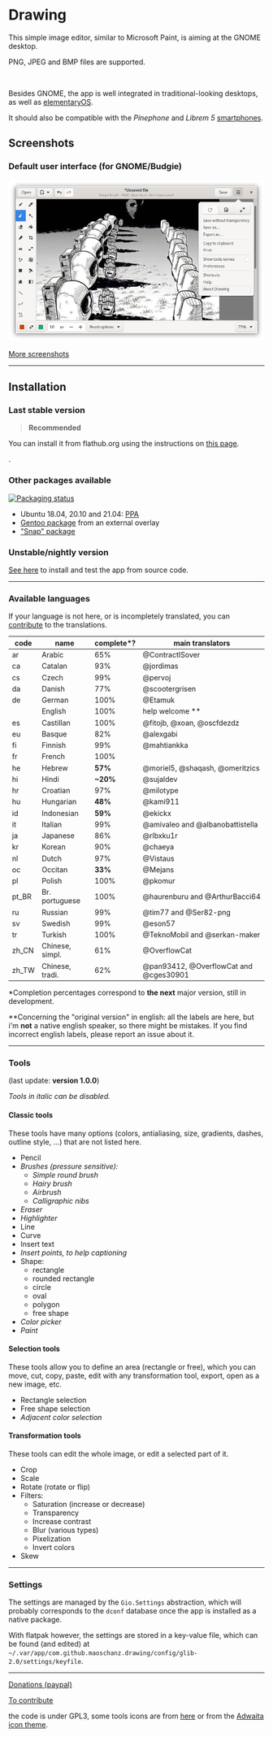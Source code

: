 # Drawing

This simple image editor, similar to Microsoft Paint, is aiming at the GNOME
desktop.

PNG, JPEG and BMP files are supported.

[<img alt="" height="100" src="https://gitlab.gnome.org/Teams/Circle/-/raw/master/assets/button/circle-button-i.svg">](https://circle.gnome.org/)

Besides GNOME, the app is well integrated in traditional-looking desktops, as
well as [elementaryOS](./docs/screenshots/0.8/elementary_labels.png).

It should also be compatible with the *Pinephone* and *Librem 5*
[smartphones](./docs/screenshots/1.0/librem_menu.png).

## Screenshots

### Default user interface (for GNOME/Budgie)

![UI for GNOME and Budgie, here with the main menu opened](./docs/screenshots/1.0/gnome_menu.png)

[More screenshots](https://maoschanz.github.io/drawing/gallery.html)

----

## Installation

### Last stable version

>**Recommended**

You can install it from flathub.org using the instructions on
[this page](https://flathub.org/apps/details/com.github.maoschanz.drawing).

[<img alt="" height="100" src="https://flathub.org/assets/badges/flathub-badge-en.png">](https://flathub.org/apps/details/com.github.maoschanz.drawing).

### Other packages available

[![Packaging status](https://repology.org/badge/vertical-allrepos/drawing.svg?minversion=0.8.5)](https://repology.org/project/drawing/versions)

- Ubuntu 18.04, 20.10 and 21.04: [PPA](https://launchpad.net/~cartes/+archive/ubuntu/drawing/)
- [Gentoo package](https://gitlab.com/src_prepare/src_prepare-overlay/-/tree/master/media-gfx/drawing) from an external overlay
- ["Snap" package](https://snapcraft.io/drawing)

### Unstable/nightly version

[See here](./CONTRIBUTING.md#install-from-source-code) to install and test the
app from source code.

----

### Available languages

If your language is not here, or is incompletely translated, you can
[contribute](./CONTRIBUTING.md#translating) to the translations.

| code | name         | complete*? | main translators                          |
|------|--------------|------------|-------------------------------------------|
| ar   | Arabic       | 65%        | @ContractISover                           |
| ca   | Catalan      | 93%        | @jordimas                                 |
| cs   | Czech        | 99%        | @pervoj                                   |
| da   | Danish       | 77%        | @scootergrisen                            |
| de   | German       | 100%       | @Etamuk                                   |
|      | English      | 100%       | help welcome **                           |
| es   | Castillan    | 100%       | @fitojb, @xoan, @oscfdezdz                |
| eu   | Basque       | 82%        | @alexgabi                                 |
| fi   | Finnish      | 99%        | @mahtiankka                               |
| fr   | French       | 100%       |                                           |
| he   | Hebrew       | **57%**    | @moriel5, @shaqash, @omeritzics           |
| hi   | Hindi        | **~20%**   | @sujaldev                                 |
| hr   | Croatian     | 97%        | @milotype                                 |
| hu   | Hungarian    | **48%**    | @kami911                                  |
| id   | Indonesian   | **59%**    | @ekickx                                   |
| it   | Italian      | 99%        | @amivaleo and @albanobattistella          |
| ja   | Japanese     | 86%        | @rlbxku1r                                 |
| kr   | Korean       | 90%        | @chaeya                                   |
| nl   | Dutch        | 97%        | @Vistaus                                  |
| oc   | Occitan      | **33%**    | @Mejans                                   |
| pl   | Polish       | 100%       | @pkomur                                   |
| pt_BR | Br. portuguese | 100%    | @haurenburu and @ArthurBacci64            |
| ru   | Russian      | 99%        | @tim77 and @Ser82-png                     |
| sv   | Swedish      | 99%        | @eson57                                   |
| tr   | Turkish      | 100%       | @TeknoMobil and @serkan-maker             |
| zh_CN | Chinese, simpl. | 61%    | @OverflowCat                              |
| zh_TW | Chinese, tradi. | 62%    | @pan93412, @OverflowCat and @cges30901    |

\*Completion percentages correspond to **the next** major version, still in
development.

\**Concerning the "original version" in english: all the labels are here, but
i'm **not** a native english speaker, so there might be mistakes. If you find
incorrect english labels, please report an issue about it.

----

### Tools

(last update: **version 1.0.0**)

*Tools in italic can be disabled.*

#### Classic tools

These tools have many options (colors, antialiasing, size, gradients, dashes,
outline style, …) that are not listed here.

- Pencil
- *Brushes (pressure sensitive):*
	- *Simple round brush*
	- *Hairy brush*
	- *Airbrush*
	- *Calligraphic nibs*
- *Eraser*
- *Highlighter*
- Line
- Curve
- Insert text
- *Insert points, to help captioning*
- Shape:
	- rectangle
	- rounded rectangle
	- circle
	- oval
	- polygon
	- free shape
- *Color picker*
- *Paint*

#### Selection tools

These tools allow you to define an area (rectangle or free), which you can move,
cut, copy, paste, edit with any transformation tool, export, open as a new
image, etc.

- Rectangle selection
- Free shape selection
- *Adjacent color selection*

#### Transformation tools

These tools can edit the whole image, or edit a selected part of it.

- Crop
- Scale
- Rotate (rotate or flip)
- Filters:
	- Saturation (increase or decrease)<!-- - Veil -->
	- Transparency
	- Increase contrast
	- Blur (various types)
	- Pixelization
	- Invert colors
- Skew

----

### Settings

The settings are managed by the `Gio.Settings` abstraction, which will probably
corresponds to the `dconf` database once the app is installed as a native
package.

With flatpak however, the settings are stored in a key-value file, which can be
found (and edited) at `~/.var/app/com.github.maoschanz.drawing/config/glib-2.0/settings/keyfile`.

----

[Donations (paypal)](https://paypal.me/maoschannz)

[To contribute](./CONTRIBUTING.md)

the code is under GPL3, some tools icons are from [here](https://github.com/gnome-design-team/gnome-icons/tree/master/art-libre-symbolic) or from the [Adwaita icon theme](https://gitlab.gnome.org/GNOME/adwaita-icon-theme).

